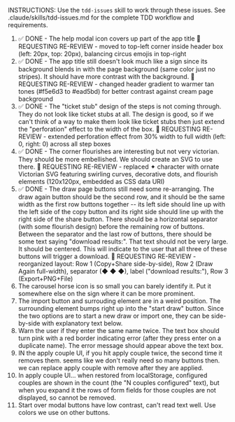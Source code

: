 INSTRUCTIONS: Use the `tdd-issues` skill to work through these issues.
See .claude/skills/tdd-issues.md for the complete TDD workflow and requirements.

1. ✅ DONE - The help modal icon covers up part of the app title 🔄
   REQUESTING RE-REVIEW - moved to top-left corner inside header box (left:
   20px, top: 20px), balancing circus emojis in top-right
2. ✅ DONE - The app title still doesn't look much like a sign since its
   background blends in with the page background (same color just no stripes).
   It should have more contrast with the background. 🔄 REQUESTING RE-REVIEW -
   changed header gradient to warmer tan tones (#f5e6d3 to #ead5bd) for better
   contrast against cream page background
3. ✅ DONE - The "ticket stub" design of the steps is not coming through. They
   do not look like ticket stubs at all. The design is good, so if we can't
   think of a way to make them look like ticket stubs then just extend the
   "perforation" effect to the width of the box. 🔄 REQUESTING RE-REVIEW -
   extended perforation effect from 30% width to full width (left: 0, right:
   0) across all step boxes
4. ✅ DONE - The corner flourishes are interesting but not very victorian. They
   should be more embellished. We should create an SVG to use there. 🔄
   REQUESTING RE-REVIEW - replaced ✦ character with ornate Victorian SVG
   featuring swirling curves, decorative dots, and flourish elements (120x120px,
   embedded as CSS data URI)
5. ✅ DONE - The draw page buttons still need some re-arranging. The draw again
    button should be the second row, and it should be the same width as the
    first row buttons together -- its left side should line up with the left
    side of the copy button and its right side should line up with the right
    side of the share button. There should be a horizontal separator (with some
    flourish design) before the remaining row of buttons. Between the separator
    and the last row of buttons, there should be some text saying "download
    results:". That text should not be very large. It should be centered. This
    will indicate to the user that all three of these buttons will trigger a
    download. 🔄 REQUESTING RE-REVIEW - reorganized layout: Row 1 (Copy+Share
    side-by-side), Row 2 (Draw Again full-width), separator (◆ ◆ ◆), label
    ("download results:"), Row 3 (Export+PNG+File)
6. The carousel horse icon is so small you can barely identify it. Put it
    somewhere else on the sign where it can be more prominent.
7. The import button and surrouding element are in a weird position. The
    surrounding element bumps right up into the "start draw" button. Since the
    two options are to start a new draw or import one, they can be side-by-side
    with explanatory text below.
8. Warn the user if they enter the same name twice. The text box should turn
    pink with a red border indicating error (after they press enter on a
    duplicate name). The error message should appear above the text box.
9. IN the apply couple UI, if you hit apply couple twice, the second time it removes
    them. seems like we don't really need so many buttons then. we can replace
    apply couple with remove after they are applied.
10. In apply couple UI... when restored from localStorage, configured couples are
    shown in the count (the "N couples configured" text), but when you expand it
    the rows of form fields for those couples are not displayed, so cannot be
    removed.
11. Start over modal buttons have low contrast, can't read text well. Use
    colors we use on other buttons.

